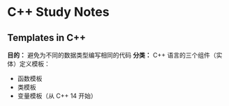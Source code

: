 # C++ Study Notes

## Templates in C++
**目的：** 避免为不同的数据类型编写相同的代码
**分类：** C++ 语言的三个组件（实体）定义模板：
- 函数模板
- 类模板
- 变量模板（从 C++ 14 开始）
